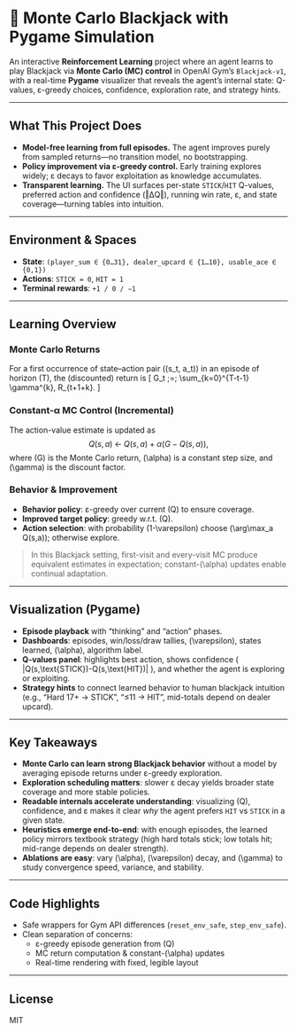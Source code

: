 # 🎰 Monte Carlo Blackjack with Pygame Simulation

An interactive **Reinforcement Learning** project where an agent learns to play Blackjack via **Monte Carlo (MC) control** in OpenAI Gym’s `Blackjack-v1`, with a real-time **Pygame** visualizer that reveals the agent’s internal state: Q-values, ε-greedy choices, confidence, exploration rate, and strategy hints.

---

## What This Project Does

- **Model-free learning from full episodes.** The agent improves purely from sampled returns—no transition model, no bootstrapping.
- **Policy improvement via ε-greedy control.** Early training explores widely; ε decays to favor exploitation as knowledge accumulates.
- **Transparent learning.** The UI surfaces per-state `STICK`/`HIT` Q-values, preferred action and confidence (‖ΔQ‖), running win rate, ε, and state coverage—turning tables into intuition.

---

## Environment & Spaces

- **State**: `(player_sum ∈ {0…31}, dealer_upcard ∈ {1…10}, usable_ace ∈ {0,1})`  
- **Actions**: `STICK = 0`, `HIT = 1`  
- **Terminal rewards**: `+1 / 0 / −1`

---

## Learning Overview

### Monte Carlo Returns
For a first occurrence of state–action pair \((s_t, a_t)\) in an episode of horizon \(T\), the (discounted) return is
\[
G_t \;=\; \sum_{k=0}^{T-t-1} \gamma^{k}\, R_{t+1+k}.
\]

### Constant-α MC Control (Incremental)
The action-value estimate is updated as
$$
Q(s,a) \;\leftarrow\; Q(s,a) + \alpha \big( G - Q(s,a) \big),
$$
where \(G\) is the Monte Carlo return, \(\alpha\) is a constant step size, and \(\gamma\) is the discount factor.

### Behavior & Improvement
- **Behavior policy**: ε-greedy over current \(Q\) to ensure coverage.  
- **Improved target policy**: greedy w.r.t. \(Q\).  
- **Action selection**: with probability \(1-\varepsilon\) choose \(\arg\max_a Q(s,a)\); otherwise explore.

> In this Blackjack setting, first-visit and every-visit MC produce equivalent estimates in expectation; constant-\(\alpha\) updates enable continual adaptation.

---

## Visualization (Pygame)

- **Episode playback** with “thinking” and “action” phases.
- **Dashboards**: episodes, win/loss/draw tallies, \(\varepsilon\), states learned, \(\alpha\), algorithm label.
- **Q-values panel**: highlights best action, shows confidence \( |Q(s,\text{STICK})-Q(s,\text{HIT})| \), and whether the agent is exploring or exploiting.
- **Strategy hints** to connect learned behavior to human blackjack intuition (e.g., “Hard 17+ → STICK”, “≤11 → HIT”, mid-totals depend on dealer upcard).

---

## Key Takeaways

- **Monte Carlo can learn strong Blackjack behavior** without a model by averaging episode returns under ε-greedy exploration.
- **Exploration scheduling matters**: slower ε decay yields broader state coverage and more stable policies.
- **Readable internals accelerate understanding**: visualizing \(Q\), confidence, and ε makes it clear *why* the agent prefers `HIT` vs `STICK` in a given state.
- **Heuristics emerge end-to-end**: with enough episodes, the learned policy mirrors textbook strategy (high hard totals stick; low totals hit; mid-range depends on dealer strength).
- **Ablations are easy**: vary \(\alpha\), \(\varepsilon\) decay, and \(\gamma\) to study convergence speed, variance, and stability.

---

## Code Highlights

- Safe wrappers for Gym API differences (`reset_env_safe`, `step_env_safe`).
- Clean separation of concerns:
  - ε-greedy episode generation from \(Q\)
  - MC return computation & constant-\(\alpha\) updates
  - Real-time rendering with fixed, legible layout

---

## License

MIT
